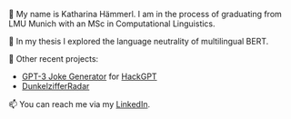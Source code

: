 👋 My name is Katharina Hämmerl. I am in the process of graduating from LMU Munich with an MSc in Computational Linguistics.

🌱 In my thesis I explored the language neutrality of multilingual BERT.

🚀 Other recent projects:

- [GPT-3 Joke Generator](https://docs.google.com/presentation/d/1k6V32qJbgYs6SI961M3MkPdEW4GE4nT1LP_GNIagWvs) for [HackGPT](https://www.meetup.com/Natural-Language-Processing-Understanding-NLP-NLU/events/276054436/)
- [DunkelzifferRadar](https://covid19.dunkelzifferradar.de)

📫 You can reach me via my [LinkedIn](https://www.linkedin.com/in/kat-haem/).

